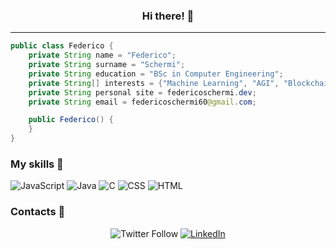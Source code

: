 <h3 align="center"> <b>Hi there! 👋</b> </h3>

---

```java
public class Federico {
    private String name = "Federico";
    private String surname = "Schermi";
    private String education = "BSc in Computer Engineering";
    private String[] interests = {"Machine Learning", "AGI", "Blockchain"};
    private String personal site = federicoschermi.dev;
    private String email = federicoschermi60@gmail.com;

    public Federico() {
    }
}
```

### My skills 🚀

![JavaScript](https://cdn.jsdelivr.net/npm/programming-languages-logos/src/javascript/javascript_48x48.png) ![Java](https://cdn.jsdelivr.net/npm/programming-languages-logos/src/java/java_48x48.png) ![C](https://cdn.jsdelivr.net/npm/programming-languages-logos@0.0.3/src/c/c_48x48.png) ![CSS](https://cdn.jsdelivr.net/npm/programming-languages-logos@0.0.3/src/css/css_48x48.png) ![HTML](https://cdn.jsdelivr.net/npm/programming-languages-logos@0.0.3/src/html/html_48x48.png)

### Contacts 📢

<div align=center>

![Twitter Follow](https://img.shields.io/twitter/follow/SchermiFederico?style=for-the-badge)
[![LinkedIn](https://img.shields.io/badge/linkedin-%230077B5.svg?style=for-the-badge&logo=linkedin&logoColor=white)](https://www.linkedin.com/in/federicoschermi)

<div>

